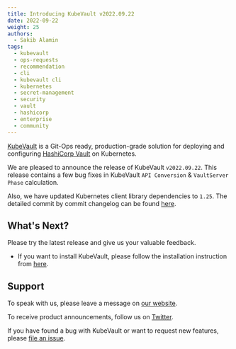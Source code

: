 ```yaml
---
title: Introducing KubeVault v2022.09.22
date: 2022-09-22
weight: 25
authors:
  - Sakib Alamin
tags:
  - kubevault
  - ops-requests
  - recommendation
  - cli
  - kubevault cli
  - kubernetes
  - secret-management
  - security
  - vault
  - hashicorp
  - enterprise
  - community
---
```


[KubeVault](https://kubevault.com) is a Git-Ops ready, production-grade solution for deploying and configuring [HashiCorp Vault](https://www.vaultproject.io/) on Kubernetes.

We are pleased to announce the release of KubeVault `v2022.09.22`.
This release contains a few bug fixes in KubeVault `API Conversion` & `VaultServer Phase` calculation. 

Also, we have updated Kubernetes client library dependencies to `1.25`.
The detailed commit by commit changelog can be found [here](https://github.com/kubevault/CHANGELOG/blob/master/releases/v2022.09.22/README.md).

## What's Next?

Please try the latest release and give us your valuable feedback.

- If you want to install KubeVault, please follow the installation instruction from [here](https://kubevault.com/docs/v2022.09.22/setup).

## Support

To speak with us, please leave a message on [our website](https://appscode.com/contact/).

To receive product announcements, follow us on [Twitter](https://twitter.com/KubeVault).

If you have found a bug with KubeVault or want to request new features, please [file an issue](https://github.com/kubevault/project/issues/new).
